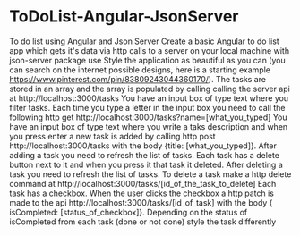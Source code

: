 # ToDoList-Angular-JsonServer
To do list using Angular and Json Server
Create a basic Angular to do list app which gets it's data via http calls to a server on your
local machine with json-server package use
Style the application as beautiful as you can (you can search on the internet possible
designs, here is a starting example https://www.pinterest.com/pin/83809243044360170/).
The tasks are stored in an array and the array is populated by calling calling the server api at
http://localhost:3000/tasks
You have an input box of type text where you filter tasks. Each time you type a letter in the
input box you need to call the following http get
http://localhost:3000/tasks?name=[what_you_typed]
You have an input box of type text where you write a taks description and when you press
enter a new task is added by calling http post http://localhost:3000/tasks with the body {title:
[what_you_typed]}. After adding a task you need to refresh the list of tasks.
Each task has a delete button next to it and when you press it that task it deleted. After
deleting a task you need to refresh the list of tasks. To delete a task make a http delete
command at http://localhost:3000/tasks/[id_of_the_task_to_delete]
Each task has a checkbox. When the user clicks the checkbox a http patch is made to the
api http://localhost:3000/tasks/[id_of_task] with the body { isCompleted:
[status_of_checkbox]}. Depending on the status of isCompleted from each task (done or not
done) style the task differently
